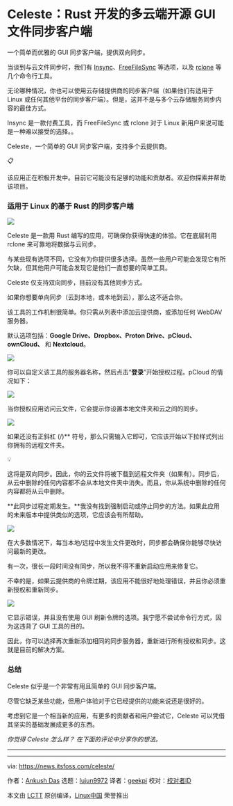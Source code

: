 [#]: subject: "Celeste: A Multi-Cloud Open-Source GUI File Sync Client in Rust"
[#]: via: "https://news.itsfoss.com/celeste/"
[#]: author: "Ankush Das https://news.itsfoss.com/author/ankush/"
[#]: collector: "lujun9972/lctt-scripts-1700446145"
[#]: translator: "geekpi"
[#]: reviewer: " "
[#]: publisher: " "
[#]: url: " "

Celeste：Rust 开发的多云端开源 GUI 文件同步客户端
======
一个简单而优雅的 GUI 同步客户端，提供双向同步。

当谈到与云文件同步时，我们有 [Insync][1]、[FreeFileSync][2] 等选项，以及 [rclone][3] 等几个命令行工具。

无论哪种情况，你也可以使用云存储提供商的同步客户端（如果他们有适用于 Linux 或任何其他平台的同步客户端）。但是，这并不是与多个云存储服务同步内容的最佳方式。

Insync 是一款付费工具，而 FreeFileSync 或 rclone 对于 Linux 新用户来说可能是一种难以接受的选择。。

Celeste，一个简单的 GUI 同步客户端，支持多个云提供商。

📋

该应用正在积极开发中。目前它可能没有足够的功能和贡献者。欢迎你探索并帮助该项目。

### 适用于 Linux 的基于 Rust 的同步客户端

![][4]

Celeste 是一款用 Rust 编写的应用，可确保你获得快速的体验。它在底层利用 rclone 来可靠地将数据与云同步。

与某些现有选项不同，它没有为你提供很多选择。虽然一些用户可能会发现它有所欠缺，但其他用户可能会发现它是他们一直想要的简单工具。

Celeste 仅支持双向同步，目前没有其他同步方式。

如果你想要单向同步（云到本地，或本地到云），那么这不适合你。

该工具的工作机制很简单。你只需从列表中添加云提供商，或添加任何 WebDAV 服务器。

默认选项包括：**Google Drive、Dropbox、Proton Drive、pCloud、ownCloud、** 和 **Nextcloud**。

![][5]

你可以自定义该工具的服务器名称，然后点击“**登录**”开始授权过程。pCloud 的情况如下：

![][6]

当你授权应用访问云文件，它会提示你设置本地文件夹和云之间的同步。

![][7]

如果还没有正斜杠 (/)** 符号，那么只需输入它即可，它应该开始以下拉样式列出你拥有的远程文件夹。

💡

这将是双向同步。因此，你的云文件将被下载到远程文件夹（如果有）。同步后，从云中删除的任何内容都不会从本地文件夹中消失。而且，你从系统中删除的任何内容都将从云中删除。

**此同步过程定期发生。**我没有找到强制启动或停止同步的方法。如果此应用的未来版本中提供类似的选项，它应该会有所帮助。

![][8]

在大多数情况下，每当本地/远程中发生文件更改时，同步都会确保你能够尽快访问最新的更改。

有一次，很长一段时间没有同步，所以我不得不重新启动应用来修复它。

不幸的是，如果云提供商的令牌过期，该应用不能很好地处理错误，并且你必须重新授权和重新同步。

![][9]

它显示错误，并且没有使用 GUI 刷新令牌的选项。我宁愿不尝试命令行方式，因为这违背了 GUI 工具的目的。

因此，你可以选择再次重新添加相同的同步服务器，重新进行所有授权和同步。这就是目前的解决方案。

### 总结

Celeste 似乎是一个非常有用且简单的 GUI 同步客户端。

尽管它缺乏某些功能，但用户体验对于它已经提供的功能来说还是很好的。

考虑到它是一个相当新的应用，有更多的贡献者和用户尝试它，Celeste 可以凭借其坚实的基础发展成更多的东西。

_你觉得 Celeste 怎么样？ 在下面的评论中分享你的想法。_

* * *

--------------------------------------------------------------------------------

via: https://news.itsfoss.com/celeste/

作者：[Ankush Das][a]
选题：[lujun9972][b]
译者：[geekpi](https://github.com/geekpi)
校对：[校对者ID](https://github.com/校对者ID)

本文由 [LCTT](https://github.com/LCTT/TranslateProject) 原创编译，[Linux中国](https://linux.cn/) 荣誉推出

[a]: https://news.itsfoss.com/author/ankush/
[b]: https://github.com/lujun9972
[1]: https://itsfoss.com/insync-linux-review/
[2]: https://itsfoss.com/freefilesync/
[3]: https://itsfoss.com/use-onedrive-linux-rclone/
[4]: https://news.itsfoss.com/content/images/2023/12/celeste.png
[5]: https://news.itsfoss.com/content/images/2023/12/celeste-options.png
[6]: https://news.itsfoss.com/content/images/2023/12/celeste-pcloud.png
[7]: https://news.itsfoss.com/content/images/2023/12/celeste-sync-location.png
[8]: https://news.itsfoss.com/content/images/2023/12/celeste-gui-sync-check.png
[9]: https://news.itsfoss.com/content/images/2023/12/celeste-dropbox-error.png
[10]: https://itsfoss.com/content/images/size/w256h256/2022/12/android-chrome-192x192.png

